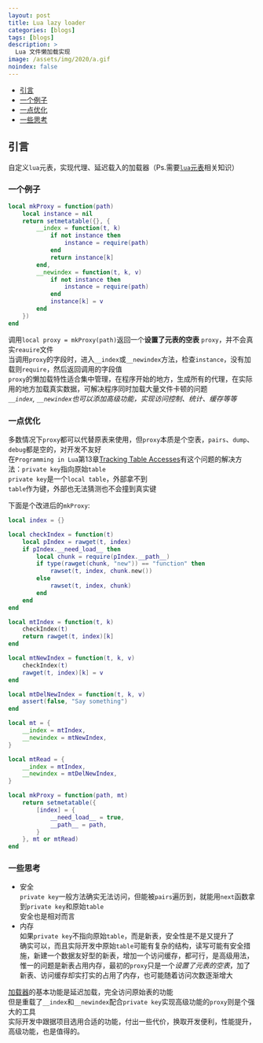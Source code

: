 ```yaml
---
layout: post
title: Lua lazy loader
categories: [blogs]
tags: [blogs]
description: >
  Lua 文件懒加载实现
image: /assets/img/2020/a.gif
noindex: false
---
```


* [引言](#引言)
* [一个例子](#一个例子)
* [一点优化](#一点优化)
* [一些思考](#一些思考)

## 引言
自定义`lua`元表，实现代理、延迟载入的加载器（Ps.需要[`lua`元表][1]相关知识）

### 一个例子
```lua
local mkProxy = function(path)
	local instance = nil
	return setmetatable({}, {
		__index = function(t, k)
			if not instance then
				instance = require(path)
			end
			return instance[k]
		end,
		__newindex = function(t, k, v)
			if not instance then
				instance = require(path)
			end
			instance[k] = v
		end
	})
end
```
调用`local proxy = mkProxy(path)`返回一个**设置了元表的空表** `proxy`，并不会真实`reauire`文件  
当调用`proxy`的字段时，进入`__index`或`__newindex`方法，检查`instance`，没有加载则`require`，然后返回调用的字段值  
`proxy`的懒加载特性适合集中管理，在程序开始的地方，生成所有的代理，在实际用的地方加载真实数据，可解决程序同时加载大量文件卡顿的问题  
*`__index`, `__newindex`也可以添加高级功能，实现访问控制、统计、缓存等等*  

### 一点优化
多数情况下`proxy`都可以代替原表来使用，但`proxy`本质是个空表，`pairs`、`dump`、`debug`都是空的，对开发不友好  
在`Programming in Lua`第13章[Tracking Table Accesses][2]有这个问题的解决方法：`private key`指向原始`table`  
`private key`是一个`local table`，外部拿不到  
`table`作为键，外部也无法猜测也不会撞到真实键  

下面是个改进后的`mkProxy`:
```lua
local index = {}

local checkIndex = function(t)
	local pIndex = rawget(t, index)
	if pIndex.__need_load__ then
		local chunk = require(pIndex.__path__)
		if type(rawget(chunk, "new")) == "function" then
			rawset(t, index, chunk.new())
		else
			rawset(t, index, chunk)
		end
	end
end

local mtIndex = function(t, k)
	checkIndex(t)
	return rawget(t, index)[k]
end

local mtNewIndex = function(t, k, v)
	checkIndex(t)
	rawget(t, index)[k] = v
end

local mtDelNewIndex = function(t, k, v)
	assert(false, "Say something")
end

local mt = {
	__index = mtIndex,
	__newindex = mtNewIndex,
}

local mtRead = {
	__index = mtIndex,
	__newindex = mtDelNewIndex,
}

local mkProxy = function(path, mt)
	return setmetatable({
		[index] = {
			__need_load__ = true,
			__path__ = path,
		}
	}, mt or mtRead)
end
```

### 一些思考
* 安全  
`private key`一般方法确实无法访问，但能被`pairs`遍历到，就能用`next`函数拿到`private key`和原始`table`  
安全也是相对而言
* 内存  
如果`private key`不指向原始`table`，而是新表，安全性是不是又提升了  
确实可以，而且实际开发中原始`table`可能有复杂的结构，读写可能有安全措施，新建一个数据友好型的新表，增加一个访问缓存，都可行，是高级用法，惟一的问题是新表占用内存，最初的`proxy`只是一个*设置了元表的空表*，加了新表、访问缓存却实打实的占用了内存，也可能随着访问次数逐渐增大  

[加载器](#一个例子)的基本功能是延迟加载，完全访问原始表的功能  
但是重载了`__index`和`__newindex`配合`private key`实现高级功能的`proxy`则是个强大的工具  
实际开发中跟据项目选用合适的功能，付出一些代价，换取开发便利，性能提升，高级功能，也是值得的。  

[1]:http://www.lua.org/pil/13.html
[2]:http://www.lua.org/pil/13.4.4.html